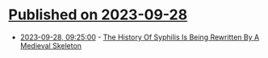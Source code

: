 # [Published on 2023-09-28](index.md)

* [2023-09-28, 09:25:00](https://soylentnews.org/article.pl?sid=23/09/27/167200&from=rss) - [The History Of Syphilis Is Being Rewritten By A Medieval Skeleton](https://soylentnews.org/article.pl?sid=23/09/27/167200&from=rss)
